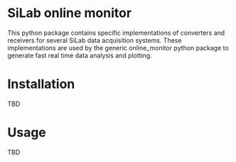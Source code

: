 # SiLab online monitor
This python package contains specific implementations of converters and receivers for several SiLab data acquisition systems. These implementations are used by the generic online_monitor python package to generate fast real time data analysis and plotting. 

# Installation

TBD

# Usage

TBD

